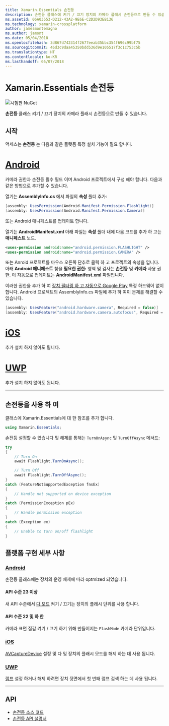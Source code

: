 ```yaml
---
title: Xamarin.Essentials 손전등
description: 손전등 클래스에 켜기 / 끄기 장치의 카메라 플래시 손전등으로 만들 수 있습니다.
ms.assetid: 06A03553-D212-43A2-9E6E-C2D2D93EB136
ms.technology: xamarin-crossplatform
author: jamesmontemagno
ms.author: jamont
ms.date: 05/04/2018
ms.openlocfilehash: 3d867d742314f2677eeab35bbc354f696c99bf75
ms.sourcegitcommit: 46d3c9daa45350bdd536d9e105517f3c1c753c5b
ms.translationtype: HT
ms.contentlocale: ko-KR
ms.lasthandoff: 05/07/2018
---
```

# <a name="xamarinessentials-flashlight"></a>Xamarin.Essentials 손전등

![시험판 NuGet](~/media/shared/pre-release.png)

**손전등** 클래스 켜기 / 끄기 장치의 카메라 플래시 손전등으로 만들 수 있습니다.

## <a name="getting-started"></a>시작

액세스는 **손전등** 는 다음과 같은 플랫폼 특정 설치 기능이 필요 합니다.

# <a name="androidtabandroid"></a>[Android](#tab/android)

카메라 권한과 손전등 필수 필드 이며 Android 프로젝트에서 구성 해야 합니다. 다음과 같은 방법으로 추가할 수 있습니다.

열기는 **AssemblyInfo.cs** 에서 파일의 **속성** 폴더 추가:

```csharp
[assembly: UsesPermission(Android.Manifest.Permission.Flashlight)]
[assembly: UsesPermission(Android.Manifest.Permission.Camera)]
```

또는 Android 매니페스트를 업데이트 합니다.

열기는 **AndroidManifest.xml** 아래 파일는 **속성** 폴더 내에 다음 코드를 추가 하 고는 **매니페스트** 노드.

```xml
<uses-permission android:name="android.permission.FLASHLIGHT" />
<uses-permission android:name="android.permission.CAMERA" />
```

또는 Anroid 프로젝트를 마우스 오른쪽 단추로 클릭 하 고 프로젝트의 속성을 엽니다. 아래 **Android 매니페스트** 찾을 **필요한 권한:** 영역 및 검사는 **손전등** 및 **카메라** 사용 권한. 이 자동으로 업데이트는 **AndroidManifest.xml** 파일입니다.

이러한 권한을 추가 하 여 [장치 필터링 하 고 자동으로 Google Play](http://developer.android.com/guide/topics/manifest/uses-feature-element.html#permissions-features) 특정 하드웨어 없이 합니다. Android 프로젝트의 AssemblyInfo.cs 파일에 추가 하 여이 문제를 해결할 수 있습니다.

```csharp
[assembly: UsesFeature("android.hardware.camera", Required = false)]
[assembly: UsesFeature("android.hardware.camera.autofocus", Required = false)]
```

# <a name="iostabios"></a>[iOS](#tab/ios)

추가 설치 하지 않아도 됩니다.

# <a name="uwptabuwp"></a>[UWP](#tab/uwp)

추가 설치 하지 않아도 됩니다.

-----

## <a name="using-flashlight"></a>손전등을 사용 하 여

클래스에 Xamarin.Essentials에 대 한 참조를 추가 합니다.

```csharp
using Xamarin.Essentials;
```

손전등 설정할 수 있습니다 및 해제를 통해는 `TurnOnAsync` 및 `TurnOffAsync` 메서드:

```csharp
try
{
    // Turn On
    await Flashlight.TurnOnAsync();

    // Turn Off
    await Flashlight.TurnOffAsync();
}
catch (FeatureNotSupportedException fnsEx)
{
    // Handle not supported on device exception
}
catch (PermissionException pEx)
{
    // Handle permission exception
}
catch (Exception ex)
{
    // Unable to turn on/off flashlight
}
```

## <a name="platform-implementation-specifics"></a>플랫폼 구현 세부 사항

### <a name="androidtabandroid-specifics"></a>[Android](#tab/android-specifics)

손전등 클래스에는 장치의 운영 체제에 따라 optmized 되었습니다.

#### <a name="api-level-23-and-higher"></a>API 수준 23 이상

새 API 수준에서 [다 모드](https://developer.android.com/reference/android/hardware/camera2/CameraManager.html#setTorchMode) 켜기 / 끄기는 장치의 플래시 단위를 사용 합니다.

#### <a name="api-level-22-and-lower"></a>API 수준 22 및 하 한

카메라 표면 질감 켜기 / 끄기 하기 위해 만들어지는 `FlashMode` 카메라 단위입니다. 

### <a name="iostabios-specifics"></a>[iOS](#tab/ios-specifics)

[AVCaptureDevice](https://developer.xamarin.com/api/type/AVFoundation.AVCaptureDevice/) 설정 및 다 및 장치의 플래시 모드를 해제 하는 데 사용 됩니다.

### <a name="uwptabuwp-specifics"></a>[UWP](#tab/uwp-specifics)

[램프](https://docs.microsoft.com/en-us/uwp/api/windows.devices.lights.lamp) 설정 하거나 해제 하려면 장치 뒷면에서 첫 번째 램프 검색 하는 데 사용 됩니다.

-----

## <a name="api"></a>API

- [손전등 소스 코드](https://github.com/xamarin/Essentials/tree/master/Essentials/Flashlight)
- [손전등 API 설명서](xref:Xamarin.Essentials.Flashlight)
